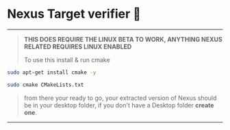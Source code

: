 # Nexus Target verifier 🎯
---
> **THIS DOES REQUIRE THE LINUX BETA TO WORK, ANYTHING NEXUS RELATED REQUIRES LINUX ENABLED**
> 
> To use this install & run cmake
```bash
sudo apt-get install cmake -y
```

```bash 
sudo cmake CMakeLists.txt
```
> from there your ready to go, your extracted version of Nexus should be in your desktop folder, if you don't have a Desktop folder **create one**.
---
